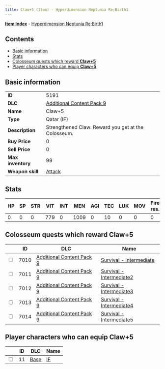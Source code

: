 ```yaml
---
title: Claw+5 (Item) - Hyperdimension Neptunia Re;Birth1
---
```


[**Item Index**](/neptunia/rb1/item/index.html) - [Hyperdimension Neptunia Re;Birth1](/neptunia/rb1)

## Contents

- [Basic information](#basic-information)
- [Stats](#stats)
- [Colosseum quests which reward **Claw+5**](#colosseum-quests-which-reward-claw-5)
- [Player characters who can equip **Claw+5**](#player-characters-who-can-equip-claw-5)

## Basic information

|   |   |
| -- | -- |
| **ID** | 5191 |
| **DLC** | [Additional Content Pack 9](/neptunia/rb1/dlc/18-pack9.html) |
| **Name** | Claw+5 |
| **Type** | Qatar (IF) |
| **Description** | Strengthened Claw. Reward you get at the Colosseum. |
| **Buy Price** | 0 |
| **Sell Price** | 0 |
| **Max inventory** | 99 |
| **Weapon skill** | [Attack](/neptunia/rb1/skill/1-2101-attack.html) |


## Stats

| HP | SP | STR | VIT | INT | MEN | AGI | TEC | LUK | MOV | Fire res. | Ice res. | Wind res. | Lightning res. |
| -- | -- | --- | --- | --- | --- | --- | --- | --- | --- | --------- | -------- | --------- | -------------- |
| 0 | 0 | 0 | 779 | 0 | 1009 | 0 | 10 | 0 | 0 | 0 | 0 | 0 | 0 |


## Colosseum quests which reward **Claw+5**

|    | ID | DLC | Name |
| -- | -- | --- | ---- |
| <input type="checkbox" id="rb1-colosseum-18-7010" class="trackbox" /> | 7010 | [Additional Content Pack 9](/neptunia/rb1/dlc/18-pack9.html) | [Survival - Intermediate](/neptunia/rb1/colosseum/18-7010-survival-intermediate.html) |
| <input type="checkbox" id="rb1-colosseum-18-7011" class="trackbox" /> | 7011 | [Additional Content Pack 9](/neptunia/rb1/dlc/18-pack9.html) | [Survival - Intermediate2](/neptunia/rb1/colosseum/18-7011-survival-intermediate2.html) |
| <input type="checkbox" id="rb1-colosseum-18-7012" class="trackbox" /> | 7012 | [Additional Content Pack 9](/neptunia/rb1/dlc/18-pack9.html) | [Survival - Intermediate3](/neptunia/rb1/colosseum/18-7012-survival-intermediate3.html) |
| <input type="checkbox" id="rb1-colosseum-18-7013" class="trackbox" /> | 7013 | [Additional Content Pack 9](/neptunia/rb1/dlc/18-pack9.html) | [Survival - Intermediate4](/neptunia/rb1/colosseum/18-7013-survival-intermediate4.html) |
| <input type="checkbox" id="rb1-colosseum-18-7014" class="trackbox" /> | 7014 | [Additional Content Pack 9](/neptunia/rb1/dlc/18-pack9.html) | [Survival - Intermediate5](/neptunia/rb1/colosseum/18-7014-survival-intermediate5.html) |


## Player characters who can equip **Claw+5**

|    | ID | DLC | Name |
| -- | -- | --- | ---- |
| <input type="checkbox" id="rb1-player-1-11" class="trackbox" /> | 11 | [Base](/neptunia/rb1/dlc/1-base.html) | [IF](/neptunia/rb1/player/1-11-if.html) |
